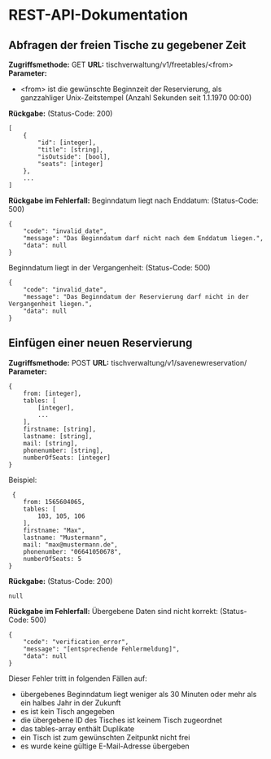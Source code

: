 # REST-API-Dokumentation
## Abfragen der freien Tische zu gegebener Zeit
**Zugriffsmethode:** GET
**URL:** tischverwaltung/v1/freetables/\<from\>
**Parameter:**
 - \<from\> ist die gewünschte Beginnzeit der Reservierung, als ganzzahliger Unix-Zeitstempel (Anzahl Sekunden seit 1.1.1970 00:00)

**Rückgabe:** (Status-Code: 200)

    [
	    {
		    "id": [integer],
		    "title": [string],
		    "isOutside": [bool],
		    "seats": [integer]
		},
		...
	]
**Rückgabe im Fehlerfall:**
Beginndatum liegt nach Enddatum: (Status-Code: 500)

    {
	    "code": "invalid_date",
	    "message": "Das Beginndatum darf nicht nach dem Enddatum liegen.",
	    "data": null
	}


Beginndatum liegt in der Vergangenheit: (Status-Code: 500)

    {
	    "code": "invalid_date",
	    "message": "Das Beginndatum der Reservierung darf nicht in der Vergangenheit liegen.",
	    "data": null
	}
	    
## Einfügen einer neuen Reservierung

**Zugriffsmethode:** POST
**URL:** tischverwaltung/v1/savenewreservation/
**Parameter:**

    {
	    from: [integer],
	    tables: [
		    [integer],
		    ...
		],
		firstname: [string],
		lastname: [string],
		mail: [string],
		phonenumber: [string],
		numberOfSeats: [integer]
	}
	

Beispiel:
   

     {
    	from: 1565604065,
    	tables: [
		    103, 105, 106
    	],
    	firstname: "Max",
    	lastname: "Mustermann",
    	mail: "max@mustermann.de",
    	phonenumber: "06641050678",
		numberOfSeats: 5
    }
	    
**Rückgabe:** (Status-Code: 200)

    null
    
**Rückgabe im Fehlerfall:**
Übergebene Daten sind nicht korrekt: (Status-Code: 500)

    {
	    "code": "verification_error",
	    "message": "[entsprechende Fehlermeldung]",
	    "data": null
	}

Dieser Fehler tritt in folgenden Fällen auf:

 - übergebenes Beginndatum liegt weniger als 30 Minuten oder mehr als ein halbes Jahr in der Zukunft
 - es ist kein Tisch angegeben
 - die übergebene ID des Tisches ist keinem Tisch zugeordnet
 - das tables-array enthält Duplikate
 - ein Tisch ist zum gewünschten Zeitpunkt nicht frei
 - es wurde keine gültige E-Mail-Adresse übergeben
